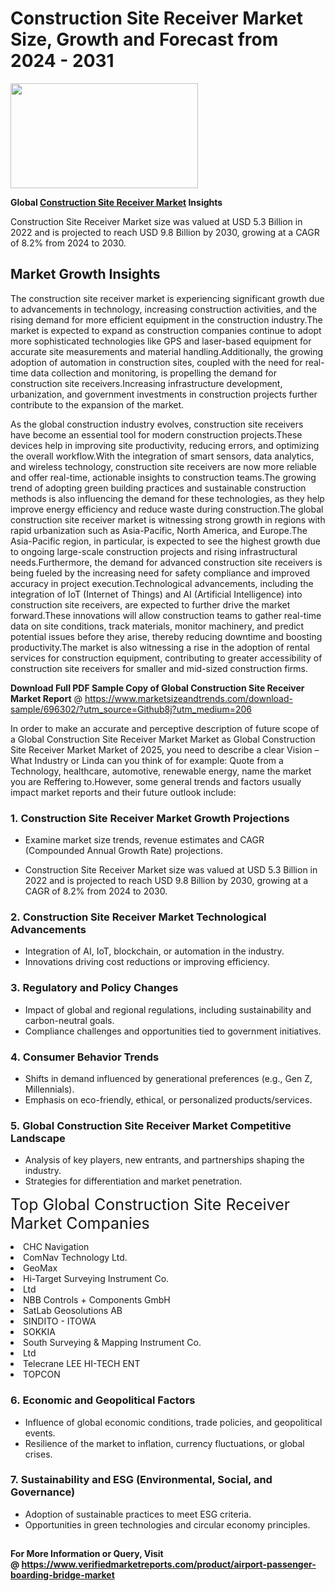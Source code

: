 <H1>Construction Site Receiver Market Size, Growth and Forecast from 2024 - 2031</H1><img class="aligncenter size-medium wp-image-584254" src="https://thirdeyenews.in/wp-content/uploads/2024/09/Global-Market-Research-300x168.jpeg" alt="" width="300" height="168" /><p><strong>Global&nbsp;<a href="https://www.marketsizeandtrends.com/download-sample/696302/?utm_source=Github8j?utm_medium=206">Construction Site Receiver Market</a> Insights</strong></p><p>Construction Site Receiver Market size was valued at USD 5.3 Billion in 2022 and is projected to reach USD 9.8 Billion by 2030, growing at a CAGR of 8.2% from 2024 to 2030.</p><p><h2>Market Growth Insights</h2> <p>The construction site receiver market is experiencing significant growth due to advancements in technology, increasing construction activities, and the rising demand for more efficient equipment in the construction industry.The market is expected to expand as construction companies continue to adopt more sophisticated technologies like GPS and laser-based equipment for accurate site measurements and material handling.Additionally, the growing adoption of automation in construction sites, coupled with the need for real-time data collection and monitoring, is propelling the demand for construction site receivers.Increasing infrastructure development, urbanization, and government investments in construction projects further contribute to the expansion of the market.</p> <p>As the global construction industry evolves, construction site receivers have become an essential tool for modern construction projects.These devices help in improving site productivity, reducing errors, and optimizing the overall workflow.With the integration of smart sensors, data analytics, and wireless technology, construction site receivers are now more reliable and offer real-time, actionable insights to construction teams.The growing trend of adopting green building practices and sustainable construction methods is also influencing the demand for these technologies, as they help improve energy efficiency and reduce waste during construction.The global construction site receiver market is witnessing strong growth in regions with rapid urbanization such as Asia-Pacific, North America, and Europe.The Asia-Pacific region, in particular, is expected to see the highest growth due to ongoing large-scale construction projects and rising infrastructural needs.Furthermore, the demand for advanced construction site receivers is being fueled by the increasing need for safety compliance and improved accuracy in project execution.Technological advancements, including the integration of IoT (Internet of Things) and AI (Artificial Intelligence) into construction site receivers, are expected to further drive the market forward.These innovations will allow construction teams to gather real-time data on site conditions, track materials, monitor machinery, and predict potential issues before they arise, thereby reducing downtime and boosting productivity.The market is also witnessing a rise in the adoption of rental services for construction equipment, contributing to greater accessibility of construction site receivers for smaller and mid-sized construction firms.</p> <p><span class=""><strong>Download Full PDF Sample Copy of Global Construction Site Receiver Market Report</strong> @ <a href="https://www.marketsizeandtrends.com/download-sample/696302/?utm_source=Github8j?utm_medium=206" target="_blank">https://www.marketsizeandtrends.com/download-sample/696302/?utm_source=Github8j?utm_medium=206</a></span></p><p>In order to make an accurate and perceptive description of future scope of a Global&nbsp;Construction Site Receiver Market Market as Global&nbsp;Construction Site Receiver Market Market of 2025, you need to describe a clear Vision &ndash; What Industry or Linda can you think of for example: Quote from a Technology, healthcare, automotive, renewable energy, name the market you are Reffering to.However, some general trends and factors usually impact market reports and their future outlook include:</p><h3>1.&nbsp;<strong>Construction Site Receiver Market Growth Projections</strong></h3><ul><li>Examine market size trends, revenue estimates and CAGR (Compounded Annual Growth Rate) projections.</li><li><p>Construction Site Receiver Market size was valued at USD 5.3 Billion in 2022 and is projected to reach USD 9.8 Billion by 2030, growing at a CAGR of 8.2% from 2024 to 2030.</p></li></ul><h3>2.&nbsp;<strong>Construction Site Receiver Market Technological Advancements</strong></h3><ul><li>Integration of AI, IoT, blockchain, or automation in the industry.</li><li>Innovations driving cost reductions or improving efficiency.</li></ul><h3>3.&nbsp;<strong>Regulatory and Policy Changes</strong></h3><ul><li>Impact of global and regional regulations, including sustainability and carbon-neutral goals.</li><li>Compliance challenges and opportunities tied to government initiatives.</li></ul><h3>4.&nbsp;<strong>Consumer Behavior Trends</strong></h3><ul><li>Shifts in demand influenced by generational preferences (e.g., Gen Z, Millennials).</li><li>Emphasis on eco-friendly, ethical, or personalized products/services.</li></ul><h3>5.&nbsp;<strong>Global Construction Site Receiver Market Competitive Landscape</strong></h3><ul><li>Analysis of key players, new entrants, and partnerships shaping the industry.</li><li>Strategies for differentiation and market penetration.</li></ul><p data-pm-slice="1 1 []"><span style="color: inherit; font-family: inherit; font-size: 25px;">Top Global Construction Site Receiver Market Companies</span></p><div class="" data-test-id=""><p><li>CHC Navigation</li><li> ComNav Technology Ltd.</li><li> GeoMax</li><li> Hi-Target Surveying Instrument Co.</li><li>Ltd</li><li> NBB Controls + Components GmbH</li><li> SatLab Geosolutions AB</li><li> SINDITO - ITOWA</li><li> SOKKIA</li><li> South Surveying & Mapping Instrument Co.</li><li> Ltd</li><li> Telecrane LEE HI-TECH ENT</li><li> TOPCON</li></p></div><h3>6.&nbsp;<strong>Economic and Geopolitical Factors</strong></h3><ul><li>Influence of global economic conditions, trade policies, and geopolitical events.</li><li>Resilience of the market to inflation, currency fluctuations, or global crises.</li></ul><h3>7.&nbsp;<strong>Sustainability and ESG (Environmental, Social, and Governance)</strong></h3><ul><li>Adoption of sustainable practices to meet ESG criteria.</li><li>Opportunities in green technologies and circular economy principles.</li></ul><h2><strong style="font-size: 14px;">For More Information or Query, Visit @&nbsp;</strong><a style="background-color: #ffffff; font-size: 14px;" href="https://www.marketsizeandtrends.com/report/construction-site-receiver-market/" target="_blank">https://www.verifiedmarketreports.com/product/airport-passenger-boarding-bridge-market</a></h2>